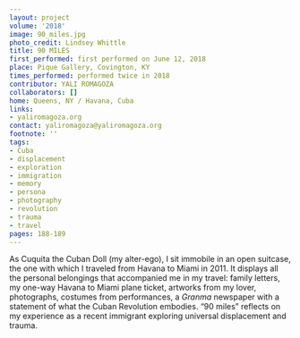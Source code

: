 ```yaml
---
layout: project
volume: '2018'
image: 90_miles.jpg
photo_credit: Lindsey Whittle
title: 90 MILES
first_performed: first performed on June 12, 2018
place: Pique Gallery, Covington, KY
times_performed: performed twice in 2018
contributor: YALI ROMAGOZA
collaborators: []
home: Queens, NY / Havana, Cuba
links:
- yaliromagoza.org
contact: yaliromagoza@yaliromagoza.org
footnote: ''
tags:
- Cuba
- displacement
- exploration
- immigration
- memory
- persona
- photography
- revolution
- trauma
- travel
pages: 188-189
---
```



As Cuquita the Cuban Doll (my alter-ego), I sit immobile in an open suitcase, the one with which I traveled from Havana to Miami in 2011. It displays all the personal belongings that accompanied me in my travel: family letters, my one-way Havana to Miami plane ticket, artworks from my lover, photographs, costumes from performances, a _Granma_ newspaper with a statement of what the Cuban Revolution embodies. “90 miles” reflects on my experience as a recent immigrant exploring universal displacement and trauma.
